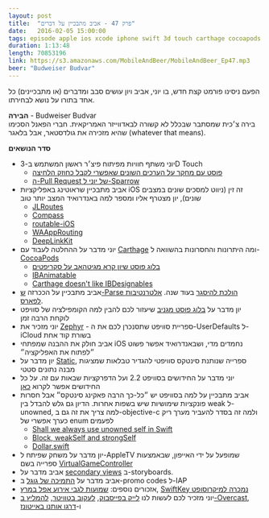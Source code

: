 ```yaml
---
layout: post
title:  "פרק 47 - אביב מתבכיין על דברים"
date:   2016-02-05 15:00:00
tags: episode apple ios xcode iphone swift 3d touch carthage cocoapods parse
duration: 1:13:48
length: 70853196
link: https://s3.amazonaws.com/MobileAndBeer/MobileAndBeer_Ep47.mp3
beer: "Budweiser Budvar"
---
```


הפעם ניסינו פורמט קצת חדש, בו יוני, אביב ויון עושים סבב ומדברים (או מתבכיינים) כל אחד בתורו על נושא לבחירתו.

**הבירה** - Budweiser Budvar  
בירה צ׳כית שמסתבר שבכלל לא קשורה לבאדווייזר האמריקאית. חברי הפאנל הסכימו שהיא מזכירה את גולדסטאר, אבל בלאגר (whatever that means).

**סדר הנושאים**

- יוני משתף חוויות מפיתוח פיצ׳ר ראשון המשתמש ב-3D Touch
  - [פוסט עם מחקר על הערכים השונים שאפשרי לקבל כחוזק הלחיצה](https://medium.com/@rknla/exploring-apple-s-3d-touch-f5980ef45af5#.91banf5yf)
  - [ה-Pull Request של יוני ל-Sparrow](https://github.com/Gamua/Sparrow-Framework/pull/51/files)
- אביב מתבכיין שראוטינג באפליקציות iOS זה זין (ניווט למסכים שונים במצבים שונים), יון מצטרף אליו ומספר למה באנדרואיד המצב יותר טוב
  - [JLRoutes](https://github.com/joeldev/JLRoutes)
  - [Compass](https://github.com/hyperoslo/Compass)
  - [routable-iOS](https://github.com/clayallsopp/routable-ios)
  - [WAAppRouting](https://github.com/Wasappli/WAAppRouting)
  - [DeepLinkKit](https://github.com/usebutton/DeepLinkKit)
- יוני מדבר על ההחלטה לעבוד עם [Carthage](https://github.com/Carthage/Carthage) ומה היתרונות והחסרונות בהשוואה ל-[CocoaPods](https://cocoapods.org)
  - [בלוג פוסט שיון קרא מגיטהאב על סקריפטים](http://githubengineering.com/scripts-to-rule-them-all/)
  - [IBAnimatable](https://github.com/JakeLin/IBAnimatable)
  - [Carthage doesn't like IBDesignables](https://github.com/Carthage/Carthage/issues/335)
- אביב מתבכיין על הככרזה [ש-Parse הולכת להיסגר](http://blog.parse.com/announcements/moving-on/) בעוד שנה. [אלטרנטיבות לפארס](https://github.com/relatedcode/ParseAlternatives).
- יון מדבר על [בלוג פוסט מגניב](http://irace.me/swift-profiling/) שיעזור לכם להבין למה הקומפילציה של סוויפט לוקחת הרבה זמן
- יוני מזכיר את [Zephyr](https://github.com/ArtSabintsev/Zephyr) - ספריית סוויפט שתסנכרן לכם את ה-UserDefaults ל-iCloud בשורת קוד אחת
- אביב חולק את ההבנה שמפתחי iOS נחמדים מדי, ושבאנדרואיד אפשר פשוט ״לפתוח את האפליקציה״
- יון מדבר על [Static](https://github.com/venmo/Static), ספרייה שנותנת סינטקס סוויפטי להגדיר טבלאות שמציגות מבנה נתונים סטטי
- יוני מדבר על החידושים בסוויפט 2.2 ועל הדפרקציות שבאות עם זה. על כל החידושים אפשר לקרוא [כאן](http://ericasadun.com/2016/01/26/welcoming-our-new-swift-2-2-overlords)
- אביב מתבכיין על למה בסוויפט יש ״כל-כך הרבה פאקינג סינטקס״ אבל חסרות פונקציות שימושיות שיש בשפות אחרות. הדיון גם גלש להבדל בין weak ל-unowned, למה צריך את זה גם ב-objective-c ולמה זה בסדר להעביר מערך ריק כערך אפשרי של enum לפעמים
  - [Shall we always use unowned self in Swift](http://stackoverflow.com/questions/24320347/shall-we-always-use-unowned-self-inside-closure-in-swift)
  - [Block, weakSelf and strongSelf](http://blog.waterworld.com.hk/post/block-weakself-strongself)
  - [Dollar.swift](https://github.com/ankurp/Dollar.swift)
- יון מדבר על משחק שפיתח ל-AppleTV שמופעל על ידי האייפון, שבאמצעות ספרייה בשם [VirtualGameController](https://github.com/robreuss/VirtualGameController)
- אביב מדבר על [secondary views](http://blog.curtisherbert.com/secondary-views/?utm_campaign=iOS%2BDev%2BWeekly&utm_medium=email&utm_source=iOS_Dev_Weekly_Issue_231) ב-storyboards.
- אביב מדבר על [התמיכה של גוגל](http://blog.curtisherbert.com/secondary-views/?utm_campaign=iOS%2BDev%2BWeekly&utm_medium=email&utm_source=iOS_Dev_Weekly_Issue_231) ב-promo codes ל-IAP
- אזכורים נוספים: [שמועות לגבי אירוע אפל במרץ](http://9to5mac.com/2016/02/02/march-15-event-4-inch-phone-new-ipad-apple-watch/), [SwiftKey נמכרה למיקרוסופט](https://blog.swiftkey.com/microsoft-acquires-swiftkey/)
- יוני מזכיר לכם לעשות לנו [לייק בפייסבוק](https://www.facebook.com/mobileandbeer), [לעקוב בטוויטר](https://twitter.com/mobileandbeer), [להמליץ ב-Overcast](https://overcast.fm/itunes666362146), ו-[דרגו אותנו באייטונז](https://itunes.apple.com/us/podcast/mwbyyl-wbyrh/id666362146?mt=2)
